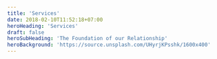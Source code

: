 ```yaml
---
title: 'Services'
date: 2018-02-10T11:52:18+07:00
heroHeading: 'Services'
draft: false
heroSubHeading: 'The Foundation of our Relationship'
heroBackground: 'https://source.unsplash.com/UHyrjKPsshk/1600x400'
---
```

